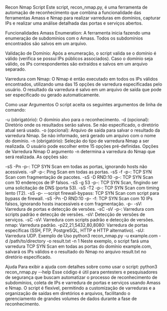 Recon Nmap Script
Este script, recon_nmap.py, é uma ferramenta de automação de reconhecimento que combina a funcionalidade das ferramentas Amass e Nmap para realizar varreduras em domínios, capturar IPs e realizar uma análise detalhada das portas e serviços abertos.

Funcionalidades
Amass Enumeration:
A ferramenta inicia fazendo uma enumeração de subdomínios com o Amass.
Todos os subdomínios encontrados são salvos em um arquivo.

Validação de Domínio:
Após a enumeração, o script valida se o domínio é válido (verifica se possui IPs públicos associados).
Caso o domínio seja válido, os IPs correspondentes são extraídos e salvos em um arquivo separado.

Varredura com Nmap:
O Nmap é então executado em todos os IPs válidos encontrados, utilizando uma das 15 opções de varredura especificadas pelo usuário.
O resultado da varredura é salvo em um arquivo de saída que pode ser especificado ou gerado automaticamente.

Como usar
Argumentos
O script aceita os seguintes argumentos de linha de comando:

-u (obrigatório): O domínio alvo para o reconhecimento.
-d (opcional): Diretório onde os resultados serão salvos. Se não especificado, o diretório atual será usado.
-o (opcional): Arquivo de saída para salvar o resultado da varredura Nmap. Se não informado, será gerado um arquivo com o nome do domínio.
-n (obrigatório): Seleção do tipo de varredura Nmap a ser realizada. O usuário pode escolher entre 15 opções pré-definidas.
Opções de Varredura Nmap
O argumento -n determina a varredura do Nmap que será realizada. As opções são:

-sS -Pn -p-: TCP SYN Scan em todas as portas, ignorando hosts não acessíveis.
-sP -p-: Ping Scan em todas as portas.
-sS -f -p-: TCP SYN Scan com fragmentação de pacotes.
-sS -D RND:10 -p-: TCP SYN Scan com 10 endereços de IP falsos.
-sS -g 53 -p-: TCP SYN Scan, fingindo ser uma solicitação de DNS (porta 53).
-sS -T2 -p-: TCP SYN Scan com timing lento (T2).
-sS -p- --script firewall-bypass: TCP SYN Scan com script para bypass de firewall.
-sS -Pn -D RND:10 -p- -f: TCP SYN Scan com 10 IPs falsos, ignorando hosts inacessíveis e com fragmentação.
-p- -sV: Varredura de portas e detecção de versões.
-sC -sV -p-: Varredura com scripts padrão e detecção de versões.
-sV: Detecção de versões de serviços.
-sC -sV: Varredura com scripts padrão e detecção de versões.
nmap: Varredura padrão.
-p22,21,5432,80,8080: Varredura de portas específicas (SSH, FTP, PostgreSQL, HTTP e HTTP alternativo).
-sU: Varredura UDP.
Exemplo de Uso
python3 recon_nmap.py -u example.com -d /path/to/directory -o result.txt -n 1
Neste exemplo, o script fará uma varredura TCP SYN Scan em todas as portas do domínio example.com, salvará os IPs válidos e o resultado do Nmap no arquivo result.txt no diretório especificado.

Ajuda
Para exibir a ajuda com detalhes sobre como usar o script:
python3 recon_nmap.py --help
Esse código é útil para pentesters e pesquisadores de segurança que buscam automatizar o processo de reconhecimento de subdomínios, coleta de IPs e varredura de portas e serviços usando Amass e Nmap. O script é flexível, permitindo a customização de varreduras e a organização de saídas em diretórios e arquivos, facilitando o gerenciamento de grandes volumes de dados durante a fase de reconhecimento.
